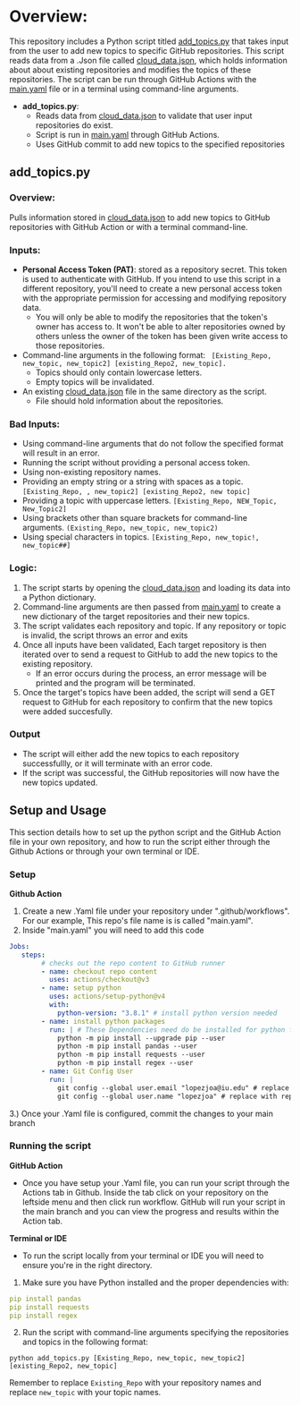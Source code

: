 # Overview:
This repository includes a Python script titled [add_topics.py](https://github.com/lopezjoa/TopicTest/blob/test-safety-controls/add_topics.py) that takes input from the user to add new topics to specific GitHub repositories. This script reads data from a .Json file called [cloud_data.json](https://github.com/lopezjoa/TopicTest/blob/main/cloud_data.json), which holds information about about existing repositories and modifies the topics of these repositories. The script can be run through GitHub Actions with the [main.yaml](https://github.com/lopezjoa/TopicTest/blob/main/.github/workflows/main.yml) file or in a terminal using command-line arguments. 
- **add_topics.py**:
  - Reads data from [cloud_data.json](https://github.com/lopezjoa/TopicTest/blob/main/cloud_data.json) to validate that user input repositories do exist.
  - Script is run in [main.yaml](https://github.com/lopezjoa/TopicTest/blob/main/.github/workflows/main.yml) through GitHub Actions.
  - Uses GitHub commit to add new topics to the specified repositories
 
## add_topics.py

### Overview:
Pulls information stored in [cloud_data.json](https://github.com/lopezjoa/TopicTest/blob/main/cloud_data.json) to add new topics to GitHub repositories with GitHub Action or with a terminal command-line.

### Inputs:
- **Personal Access Token (PAT)**: stored as a repository secret. This token is used to authenticate with GitHub. If you intend to use this script in a different repository, you'll need to create a new personal access token with the appropriate permission for accessing and modifying repository data.
  -  You will only be able to modify the repositories that the token's owner has access to. It won't be able to alter repositories owned by others unless the owner of the token has been given write access to those repositories.
- Command-line arguments in the following format:
    ` [Existing_Repo, new_topic, new_topic2] [existing_Repo2, new_topic].`
  - Topics should only contain lowercase letters.
  - Empty topics will be invalidated.
- An existing [cloud_data.json](https://github.com/lopezjoa/TopicTest/blob/main/cloud_data.json) file in the same directory as the script.
  - File should hold information about the repositories.

### Bad Inputs:
 - Using command-line arguments that do not follow the specified format will result in an error.
 - Running the script without providing a personal access token.
 - Using non-existing repository names. 
 - Providing an empty string or a string with spaces as a topic. `[Existing_Repo, , new_topic2] [existing_Repo2, new topic]`
 - Providing a topic with uppercase letters. `[Existing_Repo, NEW_Topic, New_Topic2]`
 - Using brackets other than square brackets for command-line arguments. `(Existing_Repo, new_topic, new_topic2) `
 - Using special characters in topics. `[Existing_Repo, new_topic!, new_topic##]`


### Logic:
  1. The script starts by opening the [cloud_data.json](https://github.com/lopezjoa/TopicTest/blob/main/cloud_data.json) and loading its data into a Python dictionary.
  2. Command-line arguments are then passed from [main.yaml](https://github.com/lopezjoa/TopicTest/blob/main/.github/workflows/main.yml) to create a new dictionary of the target repositories and their new topics.
  3. The script validates each repository and topic. If any repository or topic is invalid, the script throws an error and exits
  4. Once all inputs have been validated, Each target repository is then iterated over to send a request to GitHub to add the new topics to the existing repository.
      - If an error occurs during the process, an error message will be printed and the program will be terminated.
  5. Once the target's topics have been added, the script will send a GET request to GitHub for each repository to confirm that the new topics were added succesfully.
  
### Output
  - The script will either add the new topics to each repository successfullly, or it will terminate with an error code.
  - If the script was successful, the GitHub repositories will now have the new topics updated.

## Setup and Usage
This section details how to set up the python script and the GitHub Action file in your own repository, and how to run the script either through the Github Actions or through your own terminal or IDE. 
### Setup
**Github Action**
1. Create a new .Yaml file under your repository under ".github/workflows". For our example, This repo's file name is is called "main.yaml".
2. Inside "main.yaml" you will need to add this code
```yaml
Jobs:
   steps:
        # checks out the repo content to GitHub runner
        - name: checkout repo content
          uses: actions/checkout@v3
        - name: setup python
          uses: actions/setup-python@v4
          with:
            python-version: "3.8.1" # install python version needed
        - name: install python packages 
          run: | # These Dependencies need do be installed for python file to work 
            python -m pip install --upgrade pip --user
            python -m pip install pandas --user
            python -m pip install requests --user
            python -m pip install regex --user
        - name: Git Config User
          run: |
            git config --global user.email "lopezjoa@iu.edu" # replace email with repo owner's email 
            git config --global user.name "lopezjoa" # replace with repo owner's username
```
3.) Once your .Yaml file is configured, commit the changes to your main branch
### Running the script 
**GitHub Action**
- Once you have setup your .Yaml file, you can run your script through the Actions tab in Github. Inside the tab click on your repository on the leftside menu and then click run workflow. GitHub will run your script in the main branch and you can view the progress and results within the Action tab.

**Terminal or IDE**
- To run the script locally from your terminal or IDE you will need to ensure you're in the right directory.
1. Make sure you have Python installed and the proper dependencies with: 
```yaml
pip install pandas
pip install requests
pip install regex
```
2. Run the script with command-line arguments specifying the repositories and topics in the following format: 
```
python add_topics.py [Existing_Repo, new_topic, new_topic2] [existing_Repo2, new_topic]
```
  Remember to replace `Existing_Repo` with your repository names and replace `new_topic` with your topic names.

